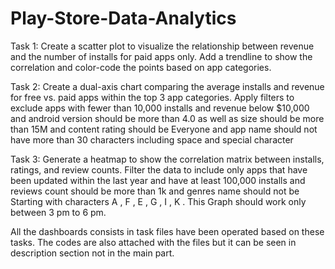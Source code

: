 # Play-Store-Data-Analytics

Task 1: Create a scatter plot to visualize the relationship between revenue and the number of installs for paid apps only. Add a trendline to show the correlation and color-code the points based on app categories.

Task 2:  Create a dual-axis chart comparing the average installs and revenue for free vs. paid apps within the top 3 app categories. Apply filters to exclude apps with fewer than 10,000 installs and revenue below $10,000 and android version should be more than 4.0 as well as size should be more than 15M and content rating should be Everyone and app name should not have more than 30 characters including space and special character

Task 3: Generate a heatmap to show the correlation matrix between installs, ratings, and review counts. Filter the data to include only apps that have been updated within the last year and have at least 100,000 installs and reviews count should be more than 1k and genres name should not be Starting with characters A , F , E , G , I , K . This Graph should work only between 3 pm to 6 pm.

All the dashboards consists in task files have been operated based on these tasks.
The codes are also attached with the files but it can be seen in description section not in the main part.
